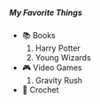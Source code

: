 ##### My Favorite Things
- :books: Books
  1. Harry Potter
  2. Young Wizards
- :video_game: Video Games
  1. Gravity Rush
- :art: Crochet
